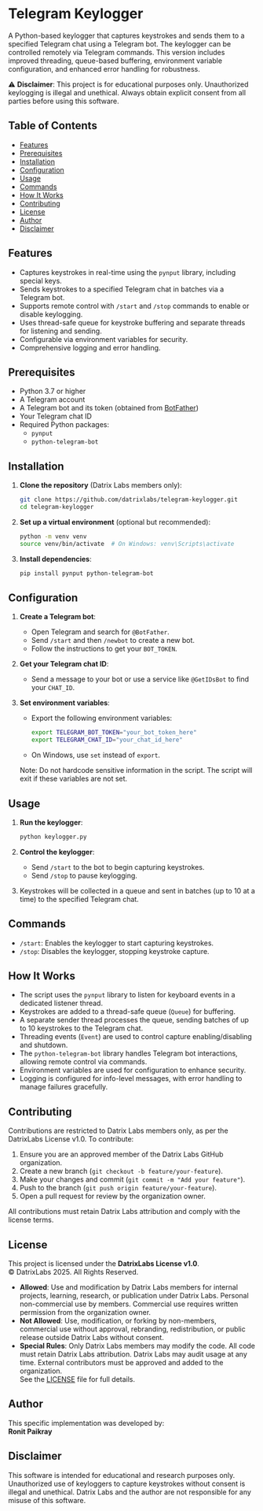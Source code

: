 # Telegram Keylogger

A Python-based keylogger that captures keystrokes and sends them to a specified Telegram chat using a Telegram bot. The keylogger can be controlled remotely via Telegram commands. This version includes improved threading, queue-based buffering, environment variable configuration, and enhanced error handling for robustness.

⚠️ **Disclaimer**: This project is for educational purposes only. Unauthorized keylogging is illegal and unethical. Always obtain explicit consent from all parties before using this software.

## Table of Contents
- [Features](#features)
- [Prerequisites](#prerequisites)
- [Installation](#installation)
- [Configuration](#configuration)
- [Usage](#usage)
- [Commands](#commands)
- [How It Works](#how-it-works)
- [Contributing](#contributing)
- [License](#license)
- [Author](#author)
- [Disclaimer](#disclaimer)

## Features
- Captures keystrokes in real-time using the `pynput` library, including special keys.
- Sends keystrokes to a specified Telegram chat in batches via a Telegram bot.
- Supports remote control with `/start` and `/stop` commands to enable or disable keylogging.
- Uses thread-safe queue for keystroke buffering and separate threads for listening and sending.
- Configurable via environment variables for security.
- Comprehensive logging and error handling.

## Prerequisites
- Python 3.7 or higher
- A Telegram account
- A Telegram bot and its token (obtained from [BotFather](https://t.me/BotFather))
- Your Telegram chat ID
- Required Python packages:
  - `pynput`
  - `python-telegram-bot`

## Installation
1. **Clone the repository** (Datrix Labs members only):
   ```bash
   git clone https://github.com/datrixlabs/telegram-keylogger.git
   cd telegram-keylogger
   ```

2. **Set up a virtual environment** (optional but recommended):
   ```bash
   python -m venv venv
   source venv/bin/activate  # On Windows: venv\Scripts\activate
   ```

3. **Install dependencies**:
   ```bash
   pip install pynput python-telegram-bot
   ```

## Configuration
1. **Create a Telegram bot**:
   - Open Telegram and search for `@BotFather`.
   - Send `/start` and then `/newbot` to create a new bot.
   - Follow the instructions to get your `BOT_TOKEN`.

2. **Get your Telegram chat ID**:
   - Send a message to your bot or use a service like `@GetIDsBot` to find your `CHAT_ID`.

3. **Set environment variables**:
   - Export the following environment variables:
     ```bash
     export TELEGRAM_BOT_TOKEN="your_bot_token_here"
     export TELEGRAM_CHAT_ID="your_chat_id_here"
     ```
   - On Windows, use `set` instead of `export`.

   Note: Do not hardcode sensitive information in the script. The script will exit if these variables are not set.

## Usage
1. **Run the keylogger**:
   ```bash
   python keylogger.py
   ```

2. **Control the keylogger**:
   - Send `/start` to the bot to begin capturing keystrokes.
   - Send `/stop` to pause keylogging.

3. Keystrokes will be collected in a queue and sent in batches (up to 10 at a time) to the specified Telegram chat.

## Commands
- `/start`: Enables the keylogger to start capturing keystrokes.
- `/stop`: Disables the keylogger, stopping keystroke capture.

## How It Works
- The script uses the `pynput` library to listen for keyboard events in a dedicated listener thread.
- Keystrokes are added to a thread-safe queue (`Queue`) for buffering.
- A separate sender thread processes the queue, sending batches of up to 10 keystrokes to the Telegram chat.
- Threading events (`Event`) are used to control capture enabling/disabling and shutdown.
- The `python-telegram-bot` library handles Telegram bot interactions, allowing remote control via commands.
- Environment variables are used for configuration to enhance security.
- Logging is configured for info-level messages, with error handling to manage failures gracefully.

## Contributing
Contributions are restricted to Datrix Labs members only, as per the DatrixLabs License v1.0. To contribute:
1. Ensure you are an approved member of the Datrix Labs GitHub organization.
2. Create a new branch (`git checkout -b feature/your-feature`).
3. Make your changes and commit (`git commit -m "Add your feature"`).
4. Push to the branch (`git push origin feature/your-feature`).
5. Open a pull request for review by the organization owner.

All contributions must retain Datrix Labs attribution and comply with the license terms.

## License
This project is licensed under the **DatrixLabs License v1.0**.  
© DatrixLabs 2025. All Rights Reserved.  
- **Allowed**: Use and modification by Datrix Labs members for internal projects, learning, research, or publication under Datrix Labs. Personal non-commercial use by members. Commercial use requires written permission from the organization owner.
- **Not Allowed**: Use, modification, or forking by non-members, commercial use without approval, rebranding, redistribution, or public release outside Datrix Labs without consent.
- **Special Rules**: Only Datrix Labs members may modify the code. All code must retain Datrix Labs attribution. Datrix Labs may audit usage at any time. External contributors must be approved and added to the organization.  
See the [LICENSE](LICENSE) file for full details.

## Author
This specific implementation was developed by:  
**Ronit Paikray**

## Disclaimer
This software is intended for educational and research purposes only. Unauthorized use of keyloggers to capture keystrokes without consent is illegal and unethical. Datrix Labs and the author are not responsible for any misuse of this software.
